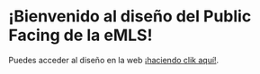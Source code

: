 # ¡Bienvenido al diseño del Public Facing de la eMLS!


Puedes acceder al diseño en la web [¡haciendo clik aquí!](https://geraldogonzalez.github.io/eMLS/ecstandings.html).
